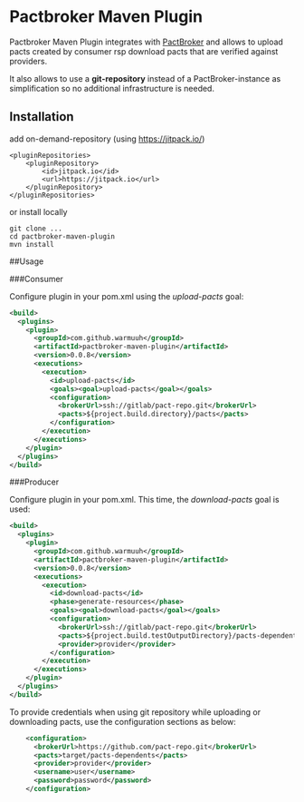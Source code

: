 Pactbroker Maven Plugin
==========

Pactbroker Maven Plugin integrates with [PactBroker](https://github.com/bethesque/pact_broker) and allows to
upload pacts created by consumer rsp download pacts that are verified against providers.

It also allows to use a **git-repository** instead of a PactBroker-instance as simplification so no additional infrastructure is needed.

Installation
-----
add on-demand-repository (using https://jitpack.io/)
```
<pluginRepositories>
	<pluginRepository>
		<id>jitpack.io</id>
		<url>https://jitpack.io</url>
	</pluginRepository>
</pluginRepositories>
```
or install locally
```
git clone ...
cd pactbroker-maven-plugin
mvn install
```

##Usage


###Consumer

Configure plugin in your pom.xml using the *upload-pacts* goal:

```xml
<build>
  <plugins>
    <plugin>
      <groupId>com.github.warmuuh</groupId>
      <artifactId>pactbroker-maven-plugin</artifactId>
      <version>0.0.8</version>
      <executions>
        <execution>
          <id>upload-pacts</id>
          <goals><goal>upload-pacts</goal></goals>
          <configuration>
            <brokerUrl>ssh://gitlab/pact-repo.git</brokerUrl>
            <pacts>${project.build.directory}/pacts</pacts>
          </configuration>
        </execution>
      </executions>
    </plugin>
  </plugins>
</build>
```


###Producer

Configure plugin in your pom.xml. This time,
the *download-pacts* goal is used:

```xml
<build>
  <plugins>
    <plugin>
      <groupId>com.github.warmuuh</groupId>
      <artifactId>pactbroker-maven-plugin</artifactId>
      <version>0.0.8</version>
      <executions>
        <execution>
          <id>download-pacts</id>
          <phase>generate-resources</phase>
          <goals><goal>download-pacts</goal></goals>
          <configuration>
            <brokerUrl>ssh://gitlab/pact-repo.git</brokerUrl>
            <pacts>${project.build.testOutputDirectory}/pacts-dependents</pacts>
            <provider>provider</provider>
          </configuration>
        </execution>
      </executions>
    </plugin>
  </plugins>
</build>
```

To provide credentials when using git repository while uploading 
or downloading pacts, use the configuration sections as below:
```xml
    <configuration>
      <brokerUrl>https://github.com/pact-repo.git</brokerUrl>
      <pacts>target/pacts-dependents</pacts>
	  <provider>provider</provider>
      <username>user</username>
	  <password>password</password>
    </configuration>
```
